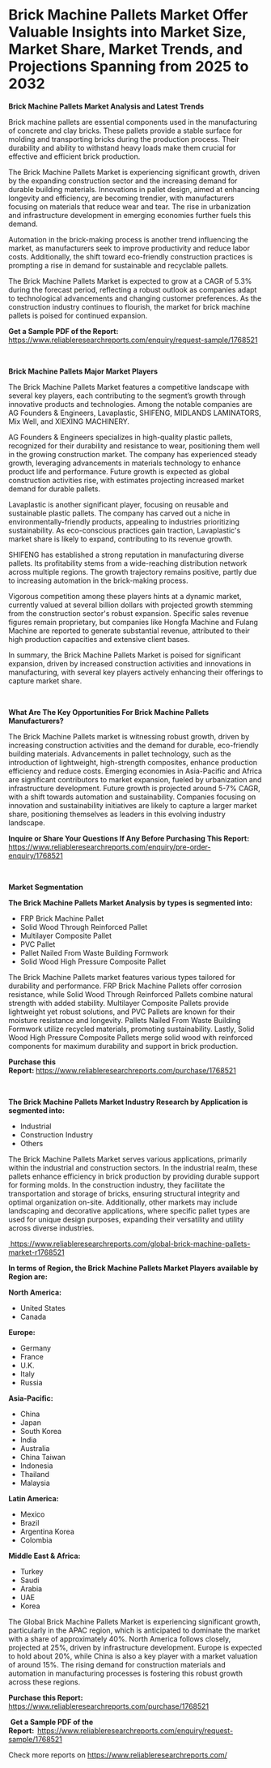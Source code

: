 <p><h1>Brick Machine Pallets Market Offer Valuable Insights into Market Size, Market Share, Market Trends, and Projections Spanning from 2025 to 2032</h1></p><p><strong>Brick Machine Pallets Market Analysis and Latest Trends</strong></p>
<p><p>Brick machine pallets are essential components used in the manufacturing of concrete and clay bricks. These pallets provide a stable surface for molding and transporting bricks during the production process. Their durability and ability to withstand heavy loads make them crucial for effective and efficient brick production.</p><p>The Brick Machine Pallets Market is experiencing significant growth, driven by the expanding construction sector and the increasing demand for durable building materials. Innovations in pallet design, aimed at enhancing longevity and efficiency, are becoming trendier, with manufacturers focusing on materials that reduce wear and tear. The rise in urbanization and infrastructure development in emerging economies further fuels this demand.</p><p>Automation in the brick-making process is another trend influencing the market, as manufacturers seek to improve productivity and reduce labor costs. Additionally, the shift toward eco-friendly construction practices is prompting a rise in demand for sustainable and recyclable pallets.</p><p>The Brick Machine Pallets Market is expected to grow at a CAGR of 5.3% during the forecast period, reflecting a robust outlook as companies adapt to technological advancements and changing customer preferences. As the construction industry continues to flourish, the market for brick machine pallets is poised for continued expansion.</p></p>
<p><strong>Get a Sample PDF of the Report:&nbsp;</strong> <a href="https://www.reliableresearchreports.com/enquiry/request-sample/1768521?utm_campaign=1581&utm_medium=2&utm_source=Github&utm_content=ia&utm_term=02022025&utm_id=brick-machine-pallets">https://www.reliableresearchreports.com/enquiry/request-sample/1768521</a></p>
<p>&nbsp;</p>
<p><strong>Brick Machine Pallets Major Market Players</strong></p>
<p><p>The Brick Machine Pallets Market features a competitive landscape with several key players, each contributing to the segment’s growth through innovative products and technologies. Among the notable companies are AG Founders & Engineers, Lavaplastic, SHIFENG, MIDLANDS LAMINATORS, Mix Well, and XIEXING MACHINERY.</p><p>AG Founders & Engineers specializes in high-quality plastic pallets, recognized for their durability and resistance to wear, positioning them well in the growing construction market. The company has experienced steady growth, leveraging advancements in materials technology to enhance product life and performance. Future growth is expected as global construction activities rise, with estimates projecting increased market demand for durable pallets.</p><p>Lavaplastic is another significant player, focusing on reusable and sustainable plastic pallets. The company has carved out a niche in environmentally-friendly products, appealing to industries prioritizing sustainability. As eco-conscious practices gain traction, Lavaplastic's market share is likely to expand, contributing to its revenue growth.</p><p>SHIFENG has established a strong reputation in manufacturing diverse pallets. Its profitability stems from a wide-reaching distribution network across multiple regions. The growth trajectory remains positive, partly due to increasing automation in the brick-making process.</p><p>Vigorous competition among these players hints at a dynamic market, currently valued at several billion dollars with projected growth stemming from the construction sector's robust expansion. Specific sales revenue figures remain proprietary, but companies like Hongfa Machine and Fulang Machine are reported to generate substantial revenue, attributed to their high production capacities and extensive client bases.</p><p>In summary, the Brick Machine Pallets Market is poised for significant expansion, driven by increased construction activities and innovations in manufacturing, with several key players actively enhancing their offerings to capture market share.</p></p>
<p>&nbsp;</p>
<p><strong>What Are The Key Opportunities For Brick Machine Pallets Manufacturers?</strong></p>
<p><p>The Brick Machine Pallets market is witnessing robust growth, driven by increasing construction activities and the demand for durable, eco-friendly building materials. Advancements in pallet technology, such as the introduction of lightweight, high-strength composites, enhance production efficiency and reduce costs. Emerging economies in Asia-Pacific and Africa are significant contributors to market expansion, fueled by urbanization and infrastructure development. Future growth is projected around 5-7% CAGR, with a shift towards automation and sustainability. Companies focusing on innovation and sustainability initiatives are likely to capture a larger market share, positioning themselves as leaders in this evolving industry landscape.</p></p>
<p><strong>Inquire or Share Your Questions If Any Before Purchasing This Report:</strong> <a href="https://www.reliableresearchreports.com/enquiry/pre-order-enquiry/1768521?utm_campaign=1581&utm_medium=2&utm_source=Github&utm_content=ia&utm_term=02022025&utm_id=brick-machine-pallets">https://www.reliableresearchreports.com/enquiry/pre-order-enquiry/1768521</a></p>
<p>&nbsp;</p>
<p><strong>Market Segmentation</strong></p>
<p><strong>The Brick Machine Pallets Market Analysis by types is segmented into:</strong></p>
<p><ul><li>FRP Brick Machine Pallet</li><li>Solid Wood Through Reinforced Pallet</li><li>Multilayer Composite Pallet</li><li>PVC Pallet</li><li>Pallet Nailed From Waste Building Formwork</li><li>Solid Wood High Pressure Composite Pallet</li></ul></p>
<p><p>The Brick Machine Pallets market features various types tailored for durability and performance. FRP Brick Machine Pallets offer corrosion resistance, while Solid Wood Through Reinforced Pallets combine natural strength with added stability. Multilayer Composite Pallets provide lightweight yet robust solutions, and PVC Pallets are known for their moisture resistance and longevity. Pallets Nailed From Waste Building Formwork utilize recycled materials, promoting sustainability. Lastly, Solid Wood High Pressure Composite Pallets merge solid wood with reinforced components for maximum durability and support in brick production.</p></p>
<p><strong>Purchase this Report:&nbsp;</strong><a href="https://www.reliableresearchreports.com/purchase/1768521?utm_campaign=1581&utm_medium=2&utm_source=Github&utm_content=ia&utm_term=02022025&utm_id=brick-machine-pallets">https://www.reliableresearchreports.com/purchase/1768521</a></p>
<p>&nbsp;</p>
<p><strong>The Brick Machine Pallets Market Industry Research by Application is segmented into:</strong></p>
<p><ul><li>Industrial</li><li>Construction Industry</li><li>Others</li></ul></p>
<p><p>The Brick Machine Pallets Market serves various applications, primarily within the industrial and construction sectors. In the industrial realm, these pallets enhance efficiency in brick production by providing durable support for forming molds. In the construction industry, they facilitate the transportation and storage of bricks, ensuring structural integrity and optimal organization on-site. Additionally, other markets may include landscaping and decorative applications, where specific pallet types are used for unique design purposes, expanding their versatility and utility across diverse industries.</p></p>
<p><a href="https://www.reliableresearchreports.com/global-brick-machine-pallets-market-r1768521?utm_campaign=1581&utm_medium=2&utm_source=Github&utm_content=ia&utm_term=02022025&utm_id=brick-machine-pallets">&nbsp;https://www.reliableresearchreports.com/global-brick-machine-pallets-market-r1768521</a></p>
<p><strong>In terms of Region, the Brick Machine Pallets Market Players available by Region are:</strong></p>
<p>
    <p> <strong> North America: </strong>
        <ul>
            <li>United States</li>
            <li>Canada</li>
        </ul>
        </p> 
    <p> <strong> Europe: </strong>
        <ul>
            <li>Germany</li>
            <li>France</li>
            <li>U.K.</li>
            <li>Italy</li>
            <li>Russia</li>
        </ul>
        </p> 
    <p> <strong> Asia-Pacific: </strong>
        <ul>
            <li>China</li>
            <li>Japan</li>
            <li>South Korea</li>
            <li>India</li>
            <li>Australia</li>
            <li>China Taiwan</li>
            <li>Indonesia</li>
            <li>Thailand</li>
            <li>Malaysia</li>
        </ul>
        </p> 
    <p> <strong> Latin America: </strong>
        <ul>
            <li>Mexico</li>
            <li>Brazil</li>
            <li>Argentina Korea</li>
            <li>Colombia</li>
        </ul>
        </p> 
    <p> <strong> Middle East & Africa: </strong>
        <ul>
            <li>Turkey</li>
            <li>Saudi</li>
            <li>Arabia</li>
            <li>UAE</li>
            <li>Korea</li>
        </ul>
    </p>
    </p>
<p><p>The Global Brick Machine Pallets Market is experiencing significant growth, particularly in the APAC region, which is anticipated to dominate the market with a share of approximately 40%. North America follows closely, projected at 25%, driven by infrastructure development. Europe is expected to hold about 20%, while China is also a key player with a market valuation of around 15%. The rising demand for construction materials and automation in manufacturing processes is fostering this robust growth across these regions.</p></p>
<p><strong>Purchase this Report: </strong><a href="https://www.reliableresearchreports.com/purchase/1768521?utm_campaign=1581&utm_medium=2&utm_source=Github&utm_content=ia&utm_term=02022025&utm_id=brick-machine-pallets">https://www.reliableresearchreports.com/purchase/1768521</a></p>
<p>&nbsp;<strong>Get a Sample PDF of the Report:&nbsp;&nbsp;</strong><a href="https://www.reliableresearchreports.com/enquiry/request-sample/1768521?utm_campaign=1581&utm_medium=2&utm_source=Github&utm_content=ia&utm_term=02022025&utm_id=brick-machine-pallets">https://www.reliableresearchreports.com/enquiry/request-sample/1768521</a></p>
<p><strong></strong></p>
<p>Check more reports on <a href="https://www.reliableresearchreports.com/?utm_campaign=1581&utm_medium=2&utm_source=Github&utm_content=ia&utm_term=02022025&utm_id=brick-machine-pallets">https://www.reliableresearchreports.com/</a></p>